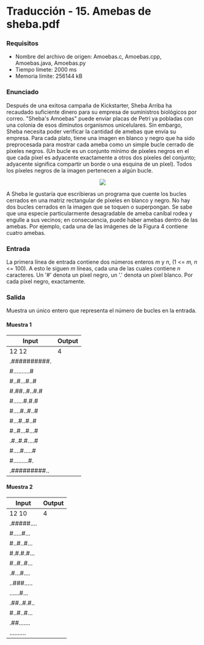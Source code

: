 # Traducción - 15. Amebas de sheba.pdf

### Requisitos

- Nombre del archivo de origen: Amoebas.c, Amoebas.cpp, Amoebas.java, Amoebas.py
- Tiempo límete: 2000 ms
- Memoria límite: 256144 kB

### Enunciado

Después de una exitosa campaña de Kickstarter, Sheba Arriba ha recaudado suficiente dinero para su empresa de suministros biológicos por correo. "Sheba's Amoebas" puede enviar placas de Petri ya pobladas con una colonia de esos diminutos organismos unicelulares. Sin embargo, Sheba necesita poder verificar la cantidad de amebas que envía su empresa. Para cada plato, tiene una imagen en blanco y negro que ha sido preprocesada para mostrar cada ameba como un simple bucle cerrado de píxeles negros. (Un bucle es un conjunto mínimo de píxeles negros en el que cada píxel es adyacente exactamente a otros dos píxeles del conjunto; adyacente significa compartir un borde o una esquina de un píxel). Todos los píxeles negros de la imagen pertenecen a algún bucle.

<div align="center"><img src="https://github.com/josuerom/maraton-programacionUMD/blob/main/img/15_Sheba's_Amoebas.png"></div>

A Sheba le gustaría que escribieras un programa que cuente los bucles cerrados en una matriz rectangular de píxeles en blanco y negro. No hay dos bucles cerrados en la imagen que se toquen o superpongan. Se sabe que una especie particularmente desagradable de ameba caníbal rodea y engulle a sus vecinos; en consecuencia, puede haber amebas dentro de las amebas. Por ejemplo, cada una de las imágenes de la Figura 4 contiene cuatro amebas.

### Entrada

La primera línea de entrada contiene dos números enteros *m* y *n*, (1 <= *m, n* <= 100). A esto le siguen *m* líneas, cada una de las cuales contiene *n* caracteres. Un '#' denota un píxel negro, un '.' denota un píxel blanco. Por cada píxel negro, exactamente.

### Salida

Muestra un único entero que representa el número de bucles en la entrada.

#### Muestra 1

| Input        | Output |
| ------------ | ------ |
| 12 12        | 4      |
| .##########. |        |
| #..........# |        |
| #..#...#..#  |        |
| #.##..#..#.# |        |
| #......#.#.# |        |
| #....#..#..# |        |
| #...#..#..#  |        |
| #..#...#...# |        |
| .#..#.#....# |        |
| #....#.....# |        |
| #.........#. |        |
| .#########.. |        |

#### Muestra 2

| Input      | Output |
| ---------- | ------ |
| 12 10      | 4      |
| .#####.... |        |
| #.....#... |        |
| #..#..#... |        |
| #.#.#.#... |        |
| #..#..#... |        |
| .#...#.... |        |
| ..###..... |        |
| ......#... |        |
| .##..#.#.. |        |
| #..#..#... |        |
| .##....... |        |
| .......... |        |

